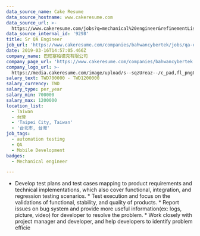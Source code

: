```yaml
---
data_source_name: Cake Resume
data_source_hostname: www.cakeresume.com
data_source_url: >-
  https://www.cakeresume.com/jobs?q=mechanical%20engineer&refinementList%5Blang_name%5D%5B0%5D=English&refinementList%5Bsalary_type%5D=per_year&range%5Bsalary_range%5D%5Bmin%5D=1000000&page=3
data_source_internal_id: '9298'
title: Sr QA Engineer
job_url: 'https://www.cakeresume.com/companies/bahwancybertek/jobs/qa-engineer-65e16c'
date: 2019-03-16T14:57:05.466Z
company_name: 巴旺塞柏德克有限公司
company_page_url: 'https://www.cakeresume.com/companies/bahwancybertek'
company_logo_url: >-
  https://media.cakeresume.com/image/upload/s--sqzUreaz--/c_pad,fl_png8,h_200,w_200/v1545272608/xs0ciael2xfu755mpoxp.png
salary_text: TWD700000 - TWD1200000
salary_currency: TWD
salary_type: per_year
salary_min: 700000
salary_max: 1200000
location_list:
  - Taiwan
  - 台灣
  - 'Taipei City, Taiwan'
  - '台北市, 台灣'
job_tags:
  - automation testing
  - QA
  - Mobile Development
badges:
  - Mechanical engineer

---
```


* Develop test plans and test cases mapping to product requirements and technical implementations, which also cover functional, integration, and regression testing scenarios. * Test execution and focus on the validations of functional, stability, and quality of products. * Report issues on bug system and provide more useful information(ex: logs, picture, video) for developer to resolve the problem. * Work closely with project manager and developer, and help developers to identify problem efficie